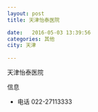 ```yaml
--- 
layout: post 
title: 天津怡泰医院

date:   2016-05-03 13:39:56 
categories: 其他  
city: 天津
  
--- 
```

   
天津怡泰医院

信息
 - 电话 022-27113333


